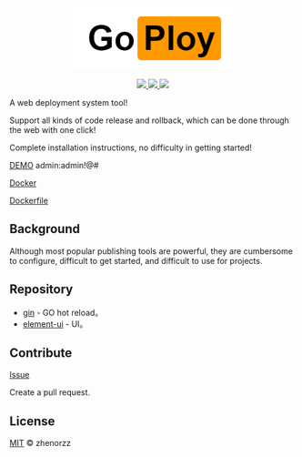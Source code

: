 <p align=center>
    <img src="assets/banner.png" alt="logo" title="logo" />
</p>

<p align="center">
  <a href="#">
      <img src="https://img.shields.io/badge/readme%20style-standard-brightgreen.svg">
  </a>
  <a href="#">
      <img src="https://img.shields.io/badge/give%20me-a%20star-green.svg">
    </a>
  <a href="LICENSE">
    <img src="https://img.shields.io/badge/License-MIT-yellow.svg">
  </a>
</p>

A web deployment system tool!

Support all kinds of code release and rollback, which can be done through the web with one click!

Complete installation instructions, no difficulty in getting started!

[DEMO](http://demo.goploy.icu) admin:admin!@# 

[Docker](https://hub.docker.com/r/zhenorzz/goploy)

[Dockerfile](https://github.com/zhenorzz/goploy/blob/master/docker/Dockerfile)

## Background
Although most popular publishing tools are powerful, they are cumbersome to configure, difficult to get started, and difficult to use for projects.

## Repository

- [gin](https://github.com/codegangsta/gin) - GO hot reload。
- [element-ui](https://github.com/ElemeFE/element) - UI。

## Contribute

[Issue](https://github.com/zhenorzz/goploy/issues/new) 

Create a pull request.

## License

[MIT](../../LICENSE) © zhenorzz
